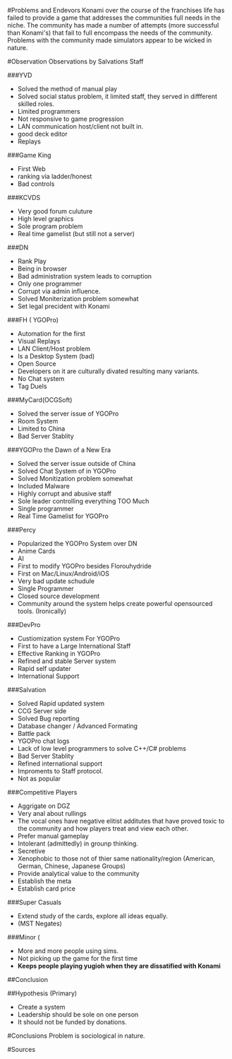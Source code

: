 #Problems and Endevors
Konami over the course of the franchises life has failed to provide a game that addresses the communities full needs in the niche. The community has made a number of attempts (more successful than Konami's) that fail to full encompass the needs of the community. Problems with the community made simulators appear to be wicked in nature.



#Observation
Observations by Salvations Staff

###YVD
- Solved the method of manual play
- Solved social status problem, it limited staff, they served in diffferent skilled roles.
- Limited programmers
- Not responsive to game progression
- LAN communication host/client not built in.
- good deck editor
- Replays

###Game King
- First Web
- ranking via ladder/honest
- Bad controls

###KCVDS
- Very good forum culuture
- High level graphics
- Sole program problem
- Real time gamelist (but still not a server)

###DN
- Rank Play
- Being in browser
- Bad administration system leads to corruption
- Only one programmer
- Corrupt via admin influence.
- Solved Moniterization problem somewhat
- Set legal precident with Konami 

###FH ( YGOPro)
- Automation for the first
- Visual Replays
- LAN Client/Host problem
- Is a Desktop System (bad)
- Open Source
- Developers on it are culturally divated resulting many variants.
- No Chat system
- Tag Duels

###MyCard(OCGSoft)
- Solved the server issue of YGOPro
- Room System
- Limited to China
- Bad Server Stablity

###YGOPro the Dawn of a New Era
- Solved the server issue outside of China
- Solved Chat System of in YGOPro
- Solved Monitization problem somewhat
- Included Malware
- Highly corrupt and abusive staff
- Sole leader controlling everything TOO Much
- Single programmer
- Real Time Gamelist for YGOPro

###Percy
- Popularized the YGOPro System over DN
- Anime Cards
- AI
- First to modify YGOPro besides Florouhydride
- First on Mac/Linux/Android/iOS
- Very bad update schudule
- Single Programmer
- Closed source development
- Community around the system helps create powerful opensourced tools. (Ironically)

###DevPro
- Custiomization system For YGOPro
- First to have a Large International Staff
- Effective Ranking in YGOPro
- Refined and stable Server system
- Rapid self updater
- International Support

###Salvation
- Solved Rapid updated system
- CCG Server side
- Solved Bug reporting
- Database changer / Advanced Formating
- Battle pack
- YGOPro chat logs
- Lack of low level programmers to solve C++/C# problems
- Bad Server Stablity
- Refined international support
- Improments to Staff protocol.
- Not as popular

###Competitive Players
- Aggrigate on DGZ
- Very anal about rullings
- The vocal ones have negative elitist additutes that have proved toxic to the community and how players treat and view each other.
- Prefer manual gameplay
- Intolerant (admittedly) in grounp thinking.
- Secretive
- Xenophobic to those not of thier same nationality/region (American, German, Chinese, Japanese Groups)
- Provide analytical value to the community 
- Establish the meta
- Establish card price


###Super Casuals
- Extend study of the cards, explore all ideas equally.
- (MST Negates)

###Minor (
- More and more people using sims.
- Not picking up the game for the first time
- **Keeps people playing yugioh when they are dissatified with Konami**



##Conclusion

##Hypothesis (Primary)
- Create a system 
- Leadership should be sole on one person
- It should not be funded by donations.

#Conclusions
Problem is sociological in nature.


#Sources